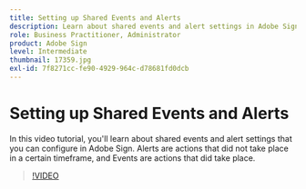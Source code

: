 ```yaml
---
title: Setting up Shared Events and Alerts
description: Learn about shared events and alert settings in Adobe Sign
role: Business Practitioner, Administrator
product: Adobe Sign
level: Intermediate
thumbnail: 17359.jpg
exl-id: 7f8271cc-fe90-4929-964c-d78681fd0dcb
---
```

# Setting up Shared Events and Alerts

In this video tutorial, you'll learn about shared events and alert settings that you can configure in Adobe Sign. Alerts are actions that did not take place in a certain timeframe, and Events are actions that did take place.

>[!VIDEO](https://video.tv.adobe.com/v/17359?hidetitle=true)

